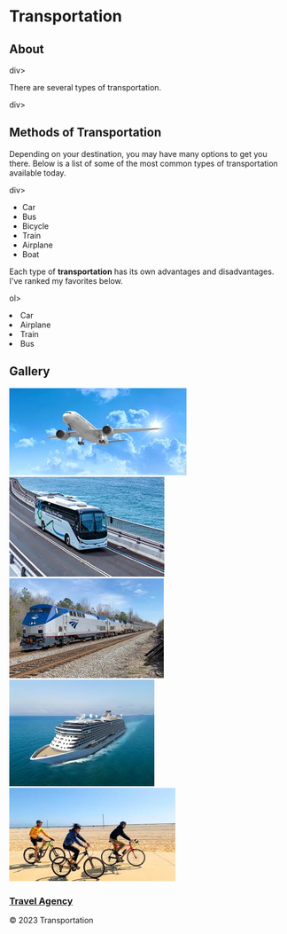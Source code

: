 <!doctype html>
<html lang="en">

<head>
  <meta charset="UTF-8">
  <meta http-equiv="X-UA-Compatible" content="IE=edge">
  <meta name="viewport" content="width=device-width, initial-scale=1.0">
  <title>Transportation</title>
</head>

<body>

  <main>
    <h1>Transportation</h1>
    <h2>About</h2>

  div>
      <p>There are several types of transportation.</p>
    </div>

  div>
      <h2>Methods of Transportation</h2>

  <p>Depending on your destination, you may have many options to get you there. Below is a list of some of the most
        common types of transportation available today.</p>
    </div>

  div>
      <ul>
        <li>Car</li>
        <li>Bus</li>
        <li>Bicycle</li>
        <li>Train</li>
        <li>Airplane</li>
        <li>Boat</li>
      </ul>
    </div>

  <div>
      <p>Each type of <b>transportation</b> has its own advantages and disadvantages. I've ranked my favorites below.
      </p>

  ol>
        <li>Car</li>
        <li>Airplane</li>
        <li>Train</li>
        <li>Bus</li>
      </ol>

  </div>
  </main>
  <div>
    <h2>Gallery</h2>
    <img src="Airplane.jpg" alt="Airplane">
    <img src="bus.jpg" alt="Bus">
    <img src="train.jpg" alt="Train">
    <img src="cruise.jpg" alt="Cruise Ship">
    <img src="biking.jpg" alt="Riding Bicycles">

  </div>

  <a href="https://www.travelocity.com/">
    <h3>Travel Agency</h3>
  </a>

  <footer>
    <p>© 2023 Transportation</p>
  </footer>

</body>

</html>
